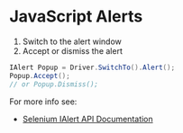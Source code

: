 # JavaScript Alerts

1. Switch to the alert window
2. Accept or dismiss the alert

```csharp
IAlert Popup = Driver.SwitchTo().Alert();
Popup.Accept();
// or Popup.Dismiss();
```

For more info see:

+ [Selenium IAlert API Documentation](http://seleniumhq.github.io/selenium/docs/api/dotnet/html/T_OpenQA_Selenium_IAlert.htm)


